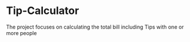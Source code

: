 # Tip-Calculator
The project focuses on calculating the total bill including Tips with one or more people
